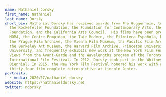```yaml
---
name: Nathaniel Dorsky
first_name: Nathaniel
last_name: Dorsky
short_bio: Nathanial Dorsky has received awards from the Guggenheim, two from
  the Rockefeller Foundation, the Foundation for Contemporary Arts, the LEF
  Foundation, and the California Arts Council.  His films have been presented at
  MOMA, the Centre Pompidou, the Tate Modern, the Filmoteca Española, Madrid,
  the Prague Film Archive, the Vienna Film Museum, the Pacific Film Archive of
  the Berkeley Art Museum, the Harvard Film Archive, Princeton University, Yale
  University, and frequently exhibits new work at the New York Film Festival's
  Views from the Avant-Garde and the Wavelengths program of the Toronto
  International Film Festival. In 2012, Dorsky took part in the Whitney
  Biennial. In 2015, the New York Film Festival honored his work with a
  thirty-four film complete retrospective at Lincoln Center.
portraits:
  - media: 2020/07/nathaniel-dorsky
website: https://nathanieldorsky.net
twitter: ndorsky
---
```

